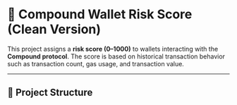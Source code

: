 
# 💸 Compound Wallet Risk Score (Clean Version)

This project assigns a **risk score (0–1000)** to wallets interacting with the **Compound protocol**. The score is based on historical transaction behavior such as transaction count, gas usage, and transaction value.

---

## 📁 Project Structure

